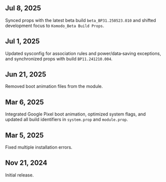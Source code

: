 ## Jul 8, 2025
Synced props with the latest beta build `beta_BP31.250523.010` and shifted development focus to `Komodo_Beta Build Props`.

## Jul 1, 2025
Updated sysconfig for association rules and power/data‑saving exceptions, and synchronized props with build `BP11.241210.004`.

## Jun 21, 2025
Removed boot animation files from the module.

## Mar 6, 2025
Integrated Google Pixel boot animation, optimized system flags, and updated all build identifiers in `system.prop` and `module.prop`.

## Mar 5, 2025
Fixed multiple installation errors.

## Nov 21, 2024
Initial release.
